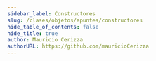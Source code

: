 ```yaml
---
sidebar_label: Constructores
slug: /clases/objetos/apuntes/constructores
hide_table_of_contents: false
hide_title: true
author: Mauricio Cerizza
authorURL: https://github.com/mauricioCerizza
---
```

